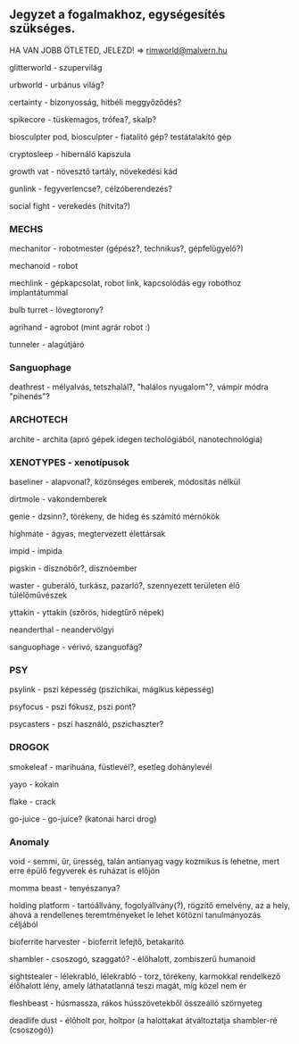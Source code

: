 ## Jegyzet a fogalmakhoz, egységesítés szükséges.

HA VAN JOBB ÖTLETED, JELEZD! => rimworld@malvern.hu

glitterworld - szupervilág

urbworld - urbánus világ?

certainty - bizonyosság, hitbéli meggyőződés?

spikecore - tüskemagos, trófea?, skalp?

biosculpter pod,
biosculpter - fiatalító gép? testátalakító gép

cryptosleep - hibernáló kapszula

growth vat - növesztő tartály, növekedési kád

gunlink - fegyverlencse?, célzóberendezés?

social fight - verekedés (hitvita?)

### MECHS

mechanitor - robotmester (gépész?, technikus?, gépfelügyelő?)

mechanoid - robot

mechlink - gépkapcsolat, robot link, kapcsolódás egy robothoz implantátummal

bulb turret - lövegtorony?

agrihand - agrobot (mint agrár robot :)

tunneler - alagútjáró



### Sanguophage

deathrest - mélyalvás, tetszhalál?, "halálos nyugalom"?, vámpír módra "pihenés"?


### ARCHOTECH

archite - archita (apró gépek idegen techológiából, nanotechnológia)

### XENOTYPES - xenotípusok

baseliner - alapvonal?, közönséges emberek, módosítás nélkül

dirtmole - vakondemberek

genie - dzsinn?, törékeny, de hideg és számító mérnökök

highmate - ágyas, megtervezett élettársak

impid - impida

pigskin - disznóbőr?, disznóember

waster - guberáló, turkász, pazarló?, szennyezett területen élő túlélőművészek

yttakin - yttakin (szőrös, hidegtűrő népek)

neanderthal - neandervölgyi

sanguophage - vérivó, szanguofág?


### PSY

psylink - pszi képesség (pszichikai, mágikus képesség)

psyfocus - pszi fókusz, pszi pont? 

psycasters - pszí használó, pszichaszter?

### DROGOK

smokeleaf - marihuána, füstlevél?, esetleg dohánylevél

yayo - kokain

flake - crack

go-juice - go-juice? (katonai harci drog)

### Anomaly

void - semmi, űr, üresség, talán antianyag vagy kozmikus is lehetne, mert erre épülő fegyverek és ruházat is előjön

momma beast - tenyészanya?

holding platform - tartóállvány, fogolyállvány(?), rögzítő emelvény, az a hely, ahová a rendellenes teremtményeket le lehet kötözni tanulmányozás céljából 

bioferrite harvester - bioferrit lefejtő, betakarító

shambler - csoszogó, szaggató? - élőhalott, zombiszerű humanoid

sightstealer - lélekrabló, lélekrabló - torz, törékeny, karmokkal rendelkező élőhalott lény, amely láthatatlanná teszi magát, míg közel nem ér  

fleshbeast - húsmassza, rákos hússzövetekből összeálló szörnyeteg

deadlife dust - élőholt por, holtpor (a halottakat átváltoztatja shambler-ré (csoszogó))
